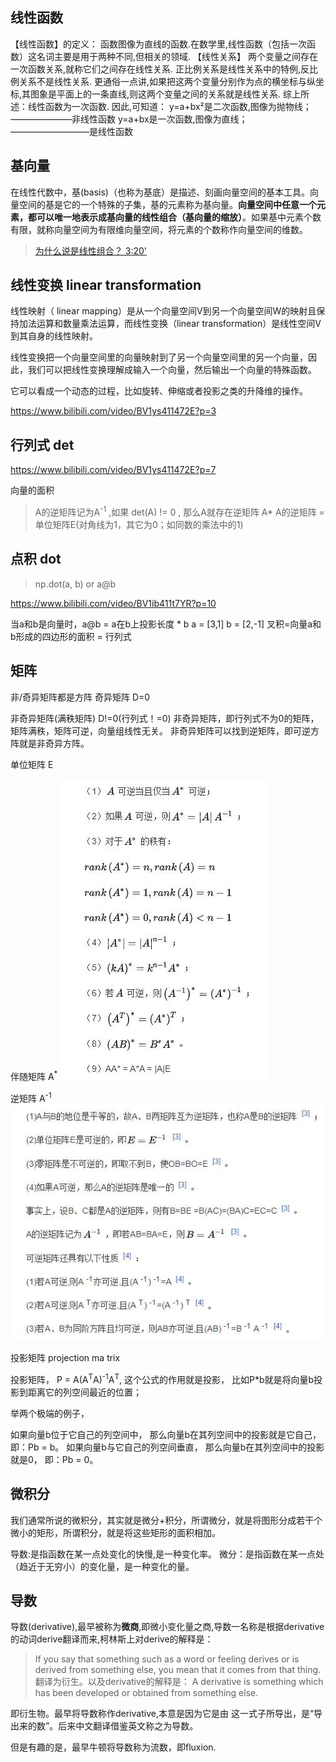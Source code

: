  
## 线性函数
【线性函数】的定义：
函数图像为直线的函数.在数学里,线性函数（包括一次函数）这名词主要是用于两种不同,但相关的领域.
【线性关系】
两个变量之间存在一次函数关系,就称它们之间存在线性关系.
正比例关系是线性关系中的特例,反比例关系不是线性关系.
更通俗一点讲,如果把这两个变量分别作为点的横坐标与纵坐标,其图象是平面上的一条直线,则这两个变量之间的关系就是线性关系.
综上所述：线性函数为一次函数.
因此,可知道：
y=a+bx²是二次函数,图像为抛物线； ———————非线性函数
y=a+bx是一次函数,图像为直线；—————————是线性函数

## 基向量

在线性代数中，基(basis)（也称为基底）是描述、刻画向量空间的基本工具。向量空间的基是它的一个特殊的子集，基的元素称为基向量。**向量空间中任意一个元素，都可以唯一地表示成基向量的线性组合（基向量的缩放）**。如果基中元素个数有限，就称向量空间为有限维向量空间，将元素的个数称作向量空间的维数。

> [为什么说是线性组合？ 3:20'](https://www.bilibili.com/video/BV1ys411472E?p=3)

## 线性变换 linear transformation
线性映射（ linear mapping）是从一个向量空间V到另一个向量空间W的映射且保持加法运算和数量乘法运算，而线性变换（linear transformation）是线性空间V到其自身的线性映射。

线性变换把一个向量空间里的向量映射到了另一个向量空间里的另一个向量，因此，我们可以把线性变换理解成输入一个向量，然后输出一个向量的特殊函数。

它可以看成一个动态的过程，比如旋转、伸缩或者投影之类的升降维的操作。

https://www.bilibili.com/video/BV1ys411472E?p=3

## 行列式 det
https://www.bilibili.com/video/BV1ys411472E?p=7

向量的面积

> A的逆矩阵记为A<sup>-1</sup> ,如果 det(A) != 0 , 那么A就存在逆矩阵
> A* A的逆矩阵 = 单位矩阵E(对角线为1，其它为0；如同数的乘法中的1)

## 点积 dot
> np.dot(a, b) or a@b

https://www.bilibili.com/video/BV1ib411t7YR?p=10

当a和b是向量时，a@b = a在b上投影长度 * b
a = [3,1]
b = [2,-1]
叉积=向量a和b形成的四边形的面积 = 行列式

## 矩阵

非/奇异矩阵都是方阵
奇异矩阵 D=0

非奇异矩阵(满秩矩阵) D!=0(行列式！=0)
非奇异矩阵，即行列式不为0的矩阵，矩阵满秩，矩阵可逆，向量组线性无关。
非奇异矩阵可以找到逆矩阵，即可逆方阵就是非奇异方阵。

单位矩阵 E

伴随矩阵 A<sup>*</sup>
![](img/math-line-01.jpg)

逆矩阵 A<sup>-1</sup>
![](img/math-line-02.jpg)

投影矩阵 projection ma  trix

投影矩阵， P = A(A<sup>T</sup>A)<sup>-1</sup>A<sup>T</sup>, 这个公式的作用就是投影， 比如P*b就是将向量b投影到距离它的列空间最近的位置；

举两个极端的例子，

如果向量b位于它自己的列空间中， 那么向量b在其列空间中的投影就是它自己， 即：Pb = b。
如果向量b与它自己的列空间垂直， 那么向量b在其列空间中的投影就是0， 即：Pb = 0。

## 微积分

我们通常所说的微积分，其实就是微分+积分，所谓微分，就是将图形分成若干个微小的矩形，所谓积分，就是将这些矩形的面积相加。

导数:是指函数在某一点处变化的快慢,是一种变化率。
微分：是指函数在某一点处（趋近于无穷小）的变化量，是一种变化的量。

## 导数

导数(derivative),最早被称为**微商**,即微小变化量之商,导数一名称是根据derivative的动词derive翻译而来,柯林斯上对derive的解释是：
> If you say that something such as a word or feeling derives or is derived from something else, you mean that it comes from that thing. 
翻译为衍生。以及derivative的解释是：
> A derivative is something which has been developed or obtained from something else.

即衍生物。最早将导数称作derivative,本意是因为它是由  这一式子所导出，是“导出来的数”。后来中文翻译借鉴英文称之为导数。

但是有趣的是，最早牛顿将导数称为流数，即fluxion.

